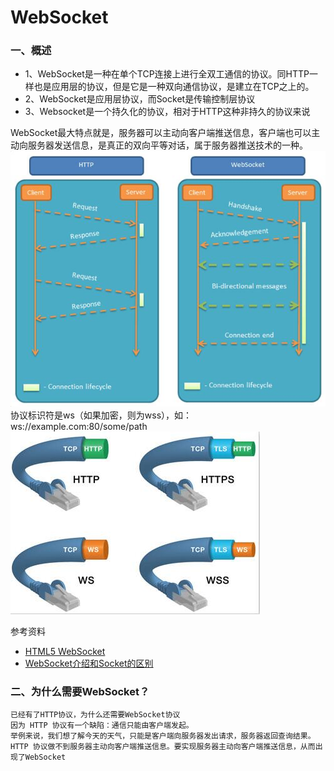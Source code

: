 # WebSocket
### 一、概述
* 1、WebSocket是一种在单个TCP连接上进行全双工通信的协议。同HTTP一样也是应用层的协议，但是它是一种双向通信协议，是建立在TCP之上的。  
* 2、WebSocket是应用层协议，而Socket是传输控制层协议 
* 3、Websocket是一个持久化的协议，相对于HTTP这种非持久的协议来说

WebSocket最大特点就是，服务器可以主动向客户端推送信息，客户端也可以主动向服务器发送信息，是真正的双向平等对话，属于服务器推送技术的一种。  
![](./imgs/20200519154213.jpg)
协议标识符是ws（如果加密，则为wss），如：ws://example.com:80/some/path        
![](./imgs/20200519154438.jpg)

参考资料  
* [HTML5 WebSocket](https://www.runoob.com/html/html5-websocket.html)
* [WebSocket介绍和Socket的区别](https://blog.csdn.net/wwd0501/article/details/54582912)


### 二、为什么需要WebSocket？
```
已经有了HTTP协议，为什么还需要WebSocket协议  
因为 HTTP 协议有一个缺陷：通信只能由客户端发起。  
举例来说，我们想了解今天的天气，只能是客户端向服务器发出请求，服务器返回查询结果。HTTP 协议做不到服务器主动向客户端推送信息。要实现服务器主动向客户端推送信息，从而出现了WebSocket  

```



